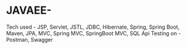 # JAVAEE-
Tech used - JSP, Servlet, JSTL, JDBC, Hibernate, Spring, Spring Boot, Maven, JPA, MVC, Spring MVC, SpringBoot MVC, SQL
Api Testing on - Postman, Swagger
